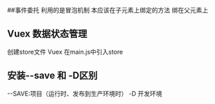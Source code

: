 ##事件委托
  利用的是冒泡机制 本应该在子元素上绑定的方法 绑在父元素上






  ## Vuex 数据状态管理 
  创建store文件 Vuex 在main.js中引入store






  ## 安装--save 和 -D区别
--SAVE:项目（运行时、发布到生产环境时）
-D 开发环境